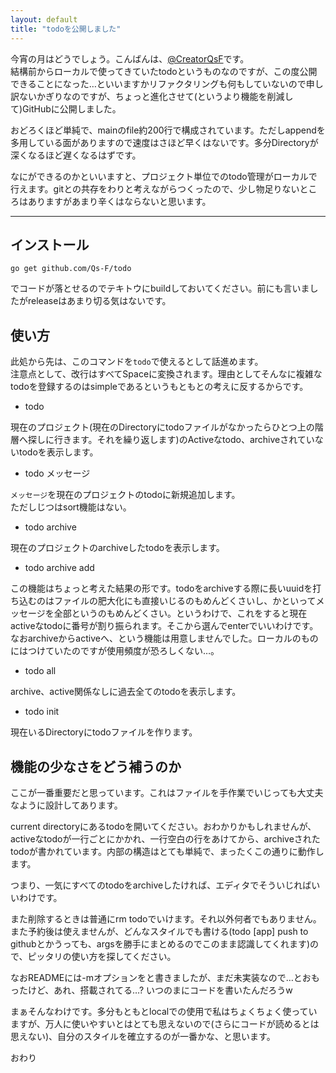 ```yaml
---
layout: default
title: "todoを公開しました"
---
```


今宵の月はどうでしょう。こんばんは、[@CreatorQsF](http://f.9en.co/?move=mainSns)です。  
結構前からローカルで使ってきていたtodoというものなのですが、この度公開できることになった…といいますかリファクタリングも何もしていないので申し訳ないかぎりなのですが、ちょっと進化させて(というより機能を削減して)GitHubに公開しました。

おどろくほど単純で、mainのfile約200行で構成されています。ただしappendを多用している面がありますので速度はさほど早くはないです。多分Directoryが深くなるほど遅くなるはずです。

なにができるのかといいますと、プロジェクト単位でのtodo管理がローカルで行えます。gitとの共存をわりと考えながらつくったので、少し物足りないところはありますがあまり辛くはならないと思います。

***

## インストール

`go get github.com/Qs-F/todo`

でコードが落とせるのでテキトウにbuildしておいてください。前にも言いましたがreleaseはあまり切る気はないです。

## 使い方

此処から先は、このコマンドを`todo`で使えるとして話進めます。  
注意点として、改行はすべてSpaceに変換されます。理由としてそんなに複雑なtodoを登録するのはsimpleであるというもともとの考えに反するからです。

- todo

現在のプロジェクト(現在のDirectoryにtodoファイルがなかったらひとつ上の階層へ探しに行きます。それを繰り返します)のActiveなtodo、archiveされていないtodoを表示します。

- todo メッセージ

`メッセージ`を現在のプロジェクトのtodoに新規追加します。  
ただしじつはsort機能はない。

- todo archive

現在のプロジェクトのarchiveしたtodoを表示します。

- todo archive add

この機能はちょっと考えた結果の形です。todoをarchiveする際に長いuuidを打ち込むのはファイルの肥大化にも直接いじるのもめんどくさいし、かといってメッセージを全部というのもめんどくさい。というわけで、これをすると現在activeなtodoに番号が割り振られます。そこから選んでenterでいいわけです。なおarchiveからactiveへ、という機能は用意しませんでした。ローカルのものにはつけていたのですが使用頻度が恐ろしくない…。

- todo all

archive、active関係なしに過去全てのtodoを表示します。

- todo init

現在いるDirectoryにtodoファイルを作ります。

## 機能の少なさをどう補うのか

ここが一番重要だと思っています。これはファイルを手作業でいじっても大丈夫なように設計してあります。

current directoryにあるtodoを開いてください。おわかりかもしれませんが、activeなtodoが一行ごとにかかれ、一行空白の行をあけてから、archiveされたtodoが書かれています。内部の構造はとても単純で、まったくこの通りに動作します。

つまり、一気にすべてのtodoをarchiveしたければ、エディタでそういじればいいわけです。

また削除するときは普通にrm todoでいけます。それ以外何者でもありません。  
また予約後は使えませんが、どんなスタイルでも書ける(todo [app] push to githubとかうっても、argsを勝手にまとめるのでこのまま認識してくれます)ので、ピッタリの使い方を探してください。

なおREADMEには-mオプションをと書きましたが、まだ未実装なので…とおもったけど、あれ、搭載されてる…? いつのまにコードを書いたんだろうw

まぁそんなわけです。多分もともとlocalでの使用で私はちょくちょく使っていますが、万人に使いやすいとはとても思えないので(さらにコードが読めるとは思えない)、自分のスタイルを確立するのが一番かな、と思います。

おわり
